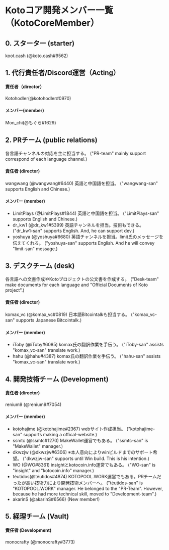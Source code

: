 # Kotoコア開発メンバー一覧（KotoCoreMember）


## 0. スターター (starter)
koot.cash (@koto.cash#9562)


## 1. 代行責任者/Discord運営（Acting）
#### 責任者（director）
Kotohodler(@kotohodler#0970)  
#### メンバー(member)
Mon_chi(@もぐら#1629)



## 2. PRチーム (public relations)
各言語チャンネルの対応を主に担当する。 ("PR-team" mainly support correspond of each language channel.)  
#### 責任者 (director)
wangwang (@wangwang#6440) 英語と中国語を担当。 ("wangwang-san" supports English and Chinese.)
#### メンバー (member)
- LimitPlays (@LimitPlays#1844) 英語と中国語を担当。 ("LimitPlays-san" supports English and Chinese.)
- dr_kw1 (@dr_kw1#5399) 英語チャンネルを担当。技術もできる。 ("dr_kw1-san" supports English. And, he can support dev.)  
- yoshuya (@yoshuya#6680) 英語チャンネルを担当。limit氏のメッセージを伝えてくれる。 ("yoshuya-san" supports English. And he will convey "limit-san" message.)  



## 3. デスクチーム (desk)
各言語への文書作成やKotoプロジェクトの公文書を作成する。 ("Desk-team" make documents for each language and "Official Documents of Koto project".)  
#### 責任者 (director)
komax_vc (@komax_vc#0819) 日本語Bitcointalkも担当する。 ("komax_vc-san" supports Japanese Bitcointalk.)    
#### メンバー (member)
- iToby (@iToby#6085) komax氏の翻訳作業を手伝う。 ("iToby-san" assists "komax_vc-san" translate work.)  
- hahu (@hahu#4387) komax氏の翻訳作業を手伝う。 ("hahu-san" assists "komax_vc-san" translate work.)  



## 4. 開発技術チーム (Development)
#### 責任者 (director)
renium9 (@renium9#7054)
#### メンバー (member)
- kotohajime (@kotohajime#2367) webサイト作成担当。 ("kotohajime-san" supports making a offical-website.)  
- ssmtc (@ssmtc#1270) MakeWallet運営でもある。 ("ssmtc-san" is "MakeWallet" manager.)  
- dkwzjw (@dkwzjw#6306) ※本人意向によりwinビルドまでのサポート希望。 ("dkwzjw-san" supports until Win build. This is his intention.)  
- WO (@WO#8361) insightとkotocoin.info運営でもある。 ("WO-san" is "insight" and "kotocoin.info" manager.)  
- téutidos(@téutidos#4874) KOTOPOOL.WORK運営でもある。PRチームだったが高い技術力により開発技術メンバーへ。 ("téutidos-san" is "KOTOPOOL.WORK"  manager. He belonged to the "PR-Team". However, because he had more technical skill, moved to "Development-team".)  
- akarinS (@akarinS#6566) (New member!)



## 5. 経理チーム (Vault)
#### 責任者 (Development)
monocrafty (@monocrafty#3773)

